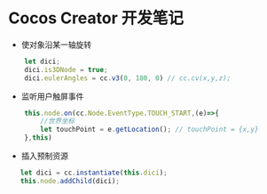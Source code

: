 # Cocos Creator 开发笔记

- 使对象沿某一轴旋转
``` js
    let dici;
    dici.is3DNode = true;
    dici.eulerAngles = cc.v3(0, 180, 0) // cc.cv(x,y,z);
```
- 监听用户触屏事件
``` js
    this.node.on(cc.Node.EventType.TOUCH_START,(e)=>{
        //世界坐标
        let touchPoint = e.getLocation(); // touchPoint = {x,y}
    },this)
```
- 插入预制资源
```js
   let dici = cc.instantiate(this.dici);
   this.node.addChild(dici);
```

